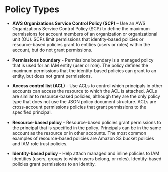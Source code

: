 # Policy Types

- **AWS Organizations Service Control Policy (SCP)** – Use an AWS Organizations Service Control Policy (SCP) to define the maximum permissions for account members of an organization or organizational unit (OU). SCPs limit permissions that identity-based policies or resource-based policies grant to entities (users or roles) within the account, but do not grant permissions.

- **Permissions boundary** - Permissions boundary is a managed policy that is used for an IAM entity (user or role). The policy defines the maximum permissions that the identity-based policies can grant to an entity, but does not grant permissions.

- **Access control list (ACL)** - Use ACLs to control which principals in other accounts can access the resource to which the ACL is attached. ACLs are similar to resource-based policies, although they are the only policy type that does not use the JSON policy document structure. ACLs are cross-account permissions policies that grant permissions to the specified principal.

- **Resource-based policy** - Resource-based policies grant permissions to the principal that is specified in the policy. Principals can be in the same account as the resource or in other accounts. The most common examples of resource-based policies are Amazon S3 bucket policies and IAM role trust policies.

- **Identity-based policy** - Help attach managed and inline policies to IAM identities (users, groups to which users belong, or roles). Identity-based policies grant permissions to an identity.
